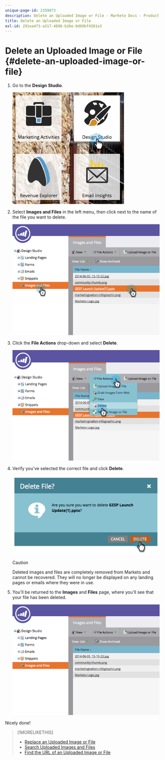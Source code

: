 ```yaml
---
unique-page-id: 2359873
description: Delete an Uploaded Image or File - Marketo Docs - Product Documentation
title: Delete an Uploaded Image or File
exl-id: 291ea4f3-a317-4696-b26e-0d69bf4581e3
---
```

# Delete an Uploaded Image or File {#delete-an-uploaded-image-or-file}

1. Go to the **Design** **Studio**.

   ![](assets/designstudio-5.png)

1. Select **Images and Files** in the left menu, then click next to the name of the file you want to delete.

   ![](assets/image2014-9-16-11-3a18-3a15.png)

1. Click the **File Actions** drop-down and select **Delete**.

   ![](assets/image2014-9-16-11-3a18-3a22.png)

1. Verify you've selected the correct file and click **Delete**.

   ![](assets/image2014-9-16-11-3a18-3a30.png)

   >[!CAUTION]
   >
   >Deleted images and files are completely removed from Marketo and cannot be recovered.  They will no longer be displayed on any landing pages or emails where they were in use.

1. You'll be returned to the **Images** and **Files** page, where you'll see that your file has been deleted.

   ![](assets/image2014-9-16-11-3a19-3a0.png)

Nicely done!

>[!MORELIKETHIS]
>
>* [Replace an Uploaded Image or File](/help/marketo/product-docs/demand-generation/images-and-files/replace-an-uploaded-image-or-file.md)
>* [Search Uploaded Images and Files](/help/marketo/product-docs/demand-generation/images-and-files/search-uploaded-images-and-files.md)
>* [Find the URL of an Uploaded Image or File](/help/marketo/product-docs/demand-generation/images-and-files/find-the-url-of-an-uploaded-image-or-file.md)
